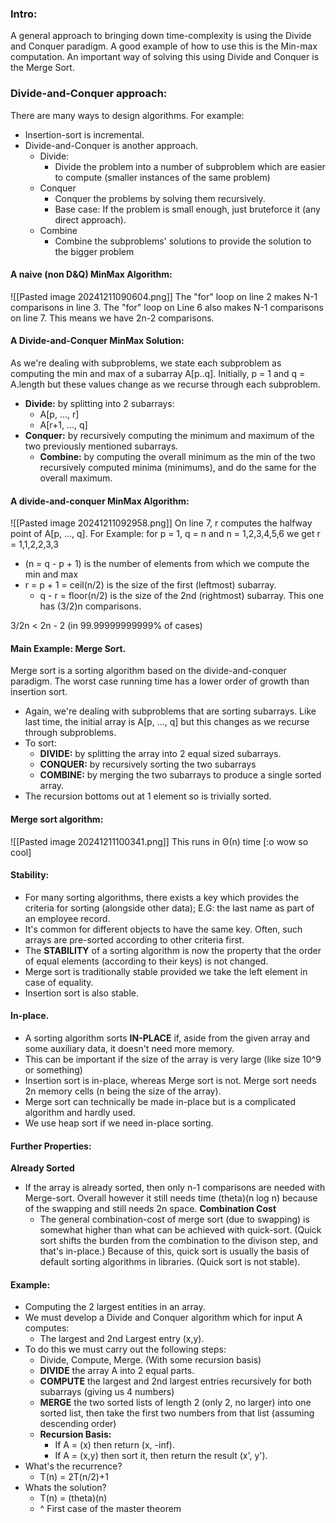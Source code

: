 ### Intro:
A general approach to bringing down time-complexity is using the Divide and Conquer paradigm. A good example of how to use this is the Min-max computation. An important way of solving this using Divide and Conquer is the Merge Sort.

### Divide-and-Conquer approach:
There are many ways to design algorithms. For example:
- Insertion-sort is incremental.
- Divide-and-Conquer is another approach.
	- Divide:
		- Divide the problem into a number of subproblem which are easier to compute (smaller instances of the same problem)
	- Conquer
		- Conquer the problems by solving them recursively.
		- Base case: If the problem is small enough, just bruteforce it (any direct approach).
	- Combine
		- Combine the subproblems' solutions to provide the solution to the bigger problem


#### A naive (non D&Q) MinMax Algorithm:
![[Pasted image 20241211090604.png]]
The "for" loop on line 2 makes N-1 comparisons in line 3. The "for" loop on Line 6 also makes N-1 comparisons on line 7. This means we have 2n-2 comparisons.

#### A Divide-and-Conquer MinMax Solution:
As we're dealing with subproblems, we state each subproblem as computing the min and max of a subarray A[p..q]. Initially, p = 1 and q = A.length but these values change as we recurse through each subproblem. 
- **Divide:** by splitting into 2 subarrays:
	- A[p, ..., r] 
	- A[r+1, ..., q]
- **Conquer:** by recursively computing the minimum and maximum of the two previously mentioned subarrays.
	- **Combine:** by computing the overall minimum as the min of the two recursively computed minima (minimums), and do the same for the overall maximum. 

#### A divide-and-conquer MinMax Algorithm:
![[Pasted image 20241211092958.png]]
On line 7, r computes the halfway point of A[p, ..., q]. For Example:
for p = 1, q = n and n = 1,2,3,4,5,6 we get r = 1,1,2,2,3,3
- (n = q - p + 1) is the number of elements from which we compute the min and max
- r = p + 1 = ceil(n/2) is the size of the first (leftmost) subarray.
	- q - r = floor(n/2) is the size of the 2nd (rightmost) subarray.
This one has (3/2)n comparisons.


3/2n < 2n - 2 (in 99.99999999999% of cases)


#### Main Example: Merge Sort.
Merge sort is a sorting algorithm based on the divide-and-conquer paradigm.  The worst case running time has a lower order of growth than insertion sort.
- Again, we're dealing with subproblems that are sorting subarrays. Like last time, the initial array is A[p, ..., q] but this changes as we recurse through subproblems.
- To sort:
	- **DIVIDE:** by splitting the array into 2 equal sized subarrays.
	- **CONQUER:** by recursively sorting the two subarrays
	- **COMBINE:** by merging the two subarrays to produce a single sorted array.
- The recursion bottoms out at 1 element so is trivially sorted.

#### Merge sort algorithm:
![[Pasted image 20241211100341.png]]
This runs in Θ(n) time [:o wow so cool]


#### Stability:
- For many sorting algorithms, there exists a key which provides the criteria for sorting (alongside other data); E.G: the last name as part of an employee record.
- It's common for different objects to have the same key. Often, such arrays are pre-sorted according to other criteria first. 
- The **STABILITY** of a sorting algorithm is now the property that the order of equal elements (according to their keys) is not changed. 
- Merge sort is traditionally stable provided we take the left element in case of equality.
- Insertion sort is also stable. 

#### In-place.
- A sorting algorithm sorts **IN-PLACE** if, aside from the given array and some auxiliary data, it doesn't need more memory.
- This can be important if the size of the array is very large (like size 10^9 or something)
- Insertion sort is in-place, whereas Merge sort is not. Merge sort needs 2n memory cells (n being the size of the array).
- Merge sort can technically be made in-place but is a complicated algorithm and hardly used.
- We use heap sort if we need in-place sorting.

#### Further Properties:
**Already Sorted**
- If the array is already sorted,  then only n-1 comparisons are needed with Merge-sort. Overall however it still needs time (theta)(n log n) because of the swapping and still needs 2n space.
**Combination Cost**
	- The general combination-cost of merge sort (due to swapping) is somewhat higher than what can be achieved with quick-sort. (Quick sort shifts the burden from the combination to the divison step, and that's in-place.) Because of this, quick sort is usually the basis of default sorting algorithms in libraries. (Quick sort is not stable).


#### Example:
- Computing the 2 largest entities in an array. 
- We must develop a Divide and Conquer algorithm which for input A computes:
	- The largest and 2nd Largest entry (x,y).
- To do this we must carry out the following steps:
	- Divide, Compute, Merge. (With some recursion basis)
	- **DIVIDE** the array A into 2 equal parts.
	- **COMPUTE** the largest and 2nd largest entries recursively for both subarrays (giving us 4 numbers)
	- **MERGE** the two sorted lists of length 2 (only 2, no larger) into one sorted list, then take the first two numbers from that list (assuming descending order)
	- **Recursion Basis:** 
		- If A = (x) then return (x, -inf).
		- If A = (x,y) then sort it, then return the result (x', y').
- What's the recurrence?
	- T(n) = 2T(n/2)+1
- Whats the solution?
	- T(n) = (theta)(n)
	- ^ First case of the master theorem